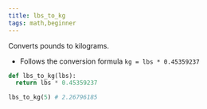 ```yaml
---
title: lbs_to_kg
tags: math,beginner
---
```


Converts pounds to kilograms.

- Follows the conversion formula `kg = lbs * 0.45359237`

```py
def lbs_to_kg(lbs):
  return lbs * 0.45359237
```

```py
lbs_to_kg(5) # 2.26796185
```

